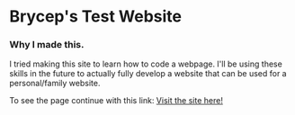 # Brycep's Test Website
### Why I made this.
  I tried making this site to learn how to code a webpage. I'll be using these skills in the future to actually fully develop a website that can be used for a personal/family website.

To see the page continue with this link: [Visit the site here!](https://bpcyberoptic.github.io/Bryceps.github.io/main/home.html)
